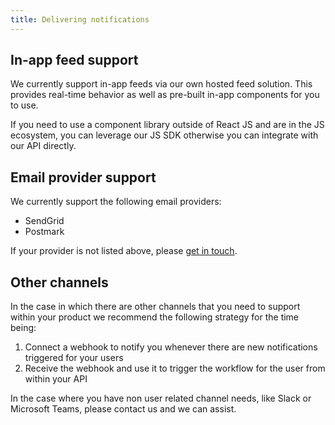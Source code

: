 ```yaml
---
title: Delivering notifications
---
```


## In-app feed support

We currently support in-app feeds via our own hosted feed solution. This provides real-time behavior
as well as pre-built in-app components for you to use.

If you need to use a component library outside of React JS and are in the JS ecosystem,
you can leverage our JS SDK otherwise you can integrate with our API directly.

## Email provider support

We currently support the following email providers:

- SendGrid
- Postmark

If your provider is not listed above, please [get in touch](mailto:support@knock.app).

## Other channels

In the case in which there are other channels that you need to support within your product we
recommend the following strategy for the time being:

1. Connect a webhook to notify you whenever there are new notifications triggered for your
   users
2. Receive the webhook and use it to trigger the workflow for the user from within your API

In the case where you have non user related channel needs, like Slack or Microsoft Teams, please
contact us and we can assist.
